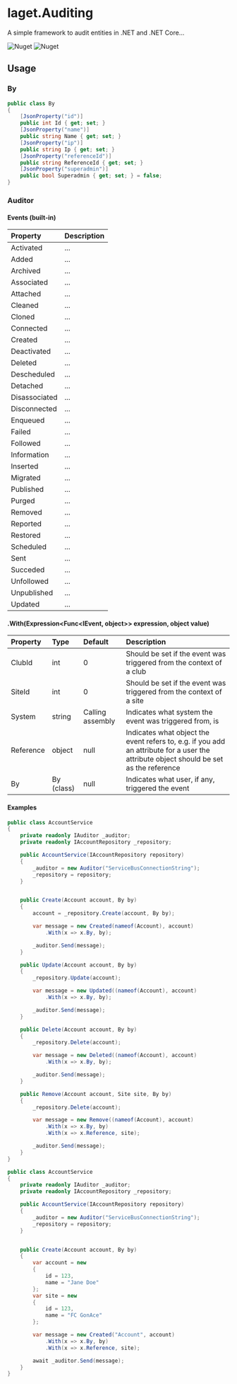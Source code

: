 ﻿# laget.Auditing
A simple framework to audit entities in .NET and .NET Core...

![Nuget](https://img.shields.io/nuget/v/laget.Auditing)
![Nuget](https://img.shields.io/nuget/dt/laget.Auditing)

## Usage
### By
```c#
public class By
{
    [JsonProperty("id")]
    public int Id { get; set; }
    [JsonProperty("name")]
    public string Name { get; set; }
    [JsonProperty("ip")]
    public string Ip { get; set; }
    [JsonProperty("referenceId")]
    public string ReferenceId { get; set; }
    [JsonProperty("superadmin")]
    public bool Superadmin { get; set; } = false;
}
```

### Auditor
#### Events (built-in)
| Property      | Description   |
| :------------ | :------------ |
| Activated     | ...           |
| Added         | ...           |
| Archived      | ...           |
| Associated    | ...           |
| Attached      | ...           |
| Cleaned       | ...           |
| Cloned        | ...           |
| Connected     | ...           |
| Created       | ...           |
| Deactivated   | ...           |
| Deleted       | ...           |
| Descheduled   | ...           |
| Detached      | ...           |
| Disassociated | ...           |
| Disconnected  | ...           |
| Enqueued      | ...           |
| Failed        | ...           |
| Followed      | ...           |
| Information   | ...           |
| Inserted      | ...           |
| Migrated      | ...           |
| Published     | ...           |
| Purged        | ...           |
| Removed       | ...           |
| Reported      | ...           |
| Restored      | ...           |
| Scheduled     | ...           |
| Sent          | ...           |
| Succeded      | ...           |
| Unfollowed    | ...           |
| Unpublished   | ...           |
| Updated       | ...           |

#### .With(Expression<Func<IEvent, object>> expression, object value)
| Property  | Type       | Default          | Description   |
| :-------- | :--------- | :--------------- | :------------ |
| ClubId    | int        | 0                | Should be set if the event was triggered from the context of a club |
| SiteId    | int        | 0                | Should be set if the event was triggered from the context of a site |
| System    | string     | Calling assembly | Indicates what system the event was triggered from, is |
| Reference | object     | null             | Indicates what object the event refers to, e.g. if you add an attribute for a user the attribute object should be set as the reference |
| By        | By (class) | null             | Indicates what user, if any, triggered the event |

#### Examples
```c#
public class AccountService
{
    private readonly IAuditor _auditor;
    private readonly IAccountRepository _repository;

    public AccountService(IAccountRepository repository)
    {
        _auditor = new Auditor("ServiceBusConnectionString");
        _repository = repository;
    }


    public Create(Account account, By by)
    {
        account = _repository.Create(account, By by);

        var message = new Created(nameof(Account), account)
            .With(x => x.By, by);

        _auditor.Send(message);
    }

    public Update(Account account, By by)
    {
        _repository.Update(account);

        var message = new Updated((nameof(Account), account)
            .With(x => x.By, by);

        _auditor.Send(message);
    }

    public Delete(Account account, By by)
    {
        _repository.Delete(account);

        var message = new Deleted((nameof(Account), account)
            .With(x => x.By, by);

        _auditor.Send(message);
    }

    public Remove(Account account, Site site, By by)
    {
        _repository.Delete(account);

        var message = new Remove((nameof(Account), account)
            .With(x => x.By, by)
            .With(x => x.Reference, site);

        _auditor.Send(message);
    }
}
```

```c#
public class AccountService
{
    private readonly IAuditor _auditor;
    private readonly IAccountRepository _repository;

    public AccountService(IAccountRepository repository)
    {
        _auditor = new Auditor("ServiceBusConnectionString");
        _repository = repository;
    }


    public Create(Account account, By by)
    {
        var account = new
        {
            id = 123,
            name = "Jane Doe"
        };
        var site = new
        {
            id = 123,
            name = "FC GonAce"
        };

        var message = new Created("Account", account)
            .With(x => x.By, by)
            .With(x => x.Reference, site);

        await _auditor.Send(message);
    }
}
```
